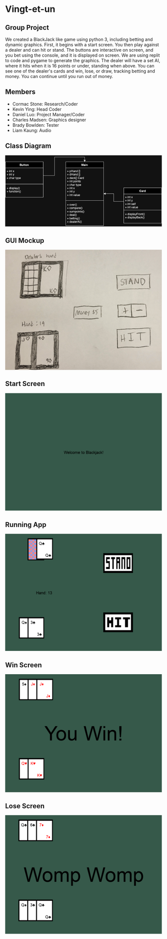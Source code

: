 # Vingt-et-un

## Group Project
We created a BlackJack like game using python 3, including betting and dynamic graphics. First, it begins with a start screen. You then play against a dealer and can hit or stand. The buttons are interactive on screen, and you bet using the console, and it is displayed on screen. We are using replit to code and pygame to generate the graphics. The dealer will have a set AI, where it hits when it is 16 points or under, standing when above. You can see one of the dealer's cards and win, lose, or draw, tracking betting and money. You can continue until you run out of money.
## Members
+ Cormac Stone: Research/Coder
+ Kevin Ying: Head Coder
+ Daniel Luo: Project Manager/Coder
+ Charles Madsen: Graphics designer
+ Brady Bowlden: Tester
+ Liam Kaung: Audio
## Class Diagram
![](https://github.com/Daniel71529/Blackjacks/blob/main/images/DanielClass.png?raw=true)
## GUI Mockup
![](https://github.com/Daniel71529/Blackjacks/blob/main/images/DanielGUI.png?raw=true)
## Start Screen
![](https://github.com/Daniel71529/Blackjacks/blob/main/images/DanielStartScreen.png?raw=true)
## Running App
![](https://github.com/Daniel71529/Blackjacks/blob/main/images/DanielRunningApp.png?raw=true)
## Win Screen
![](https://github.com/Daniel71529/Blackjacks/blob/main/images/DanielWinScreen.png?raw=true)
## Lose Screen
![](https://github.com/Daniel71529/Blackjacks/blob/main/images/DanielLoseScreen.png?raw=true)
